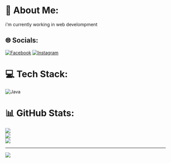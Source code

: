 # 💫 About Me:
i'm currently working in web develompment


## 🌐 Socials:
[![Facebook](https://img.shields.io/badge/Facebook-%231877F2.svg?logo=Facebook&logoColor=white)](https://facebook.com/@Deagustino_Lallo) [![Instagram](https://img.shields.io/badge/Instagram-%23E4405F.svg?logo=Instagram&logoColor=white)](https://instagram.com/dgtlo_08) 

# 💻 Tech Stack:
![Java](https://img.shields.io/badge/java-%23ED8B00.svg?style=for-the-badge&logo=java&logoColor=white)
# 📊 GitHub Stats:
![](https://github-readme-stats.vercel.app/api?username=Dgtlo&theme=dark&hide_border=false&include_all_commits=false&count_private=false)<br/>
![](https://github-readme-streak-stats.herokuapp.com/?user=Dgtlo&theme=dark&hide_border=false)<br/>
![](https://github-readme-stats.vercel.app/api/top-langs/?username=Dgtlo&theme=dark&hide_border=false&include_all_commits=false&count_private=false&layout=compact)

---
[![](https://visitcount.itsvg.in/api?id=Dgtlo&icon=0&color=0)](https://visitcount.itsvg.in)

<!-- Proudly created with GPRM ( https://gprm.itsvg.in ) -->
